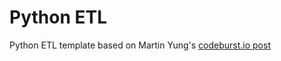 # Python ETL
Python ETL template based on Martin Yung's [codeburst.io post](https://codeburst.io/using-python-script-for-data-etl-53138c567906)
